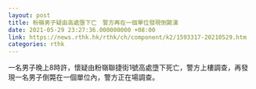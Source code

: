 ```yaml
---
layout: post
title: 粉嶺男子疑由高處墮下亡　警方再在一個單位發現倒斃漢
date: 2021-05-29 23:27:36.000000000 +08:00
link: https://news.rthk.hk/rthk/ch/component/k2/1593317-20210529.htm
categories: rthk
---
```


一名男子晚上8時許，懷疑由粉嶺聯捷街1號高處墮下死亡，警方上樓調查，再發現一名男子倒斃在一個單位內，警方正在場調查。
